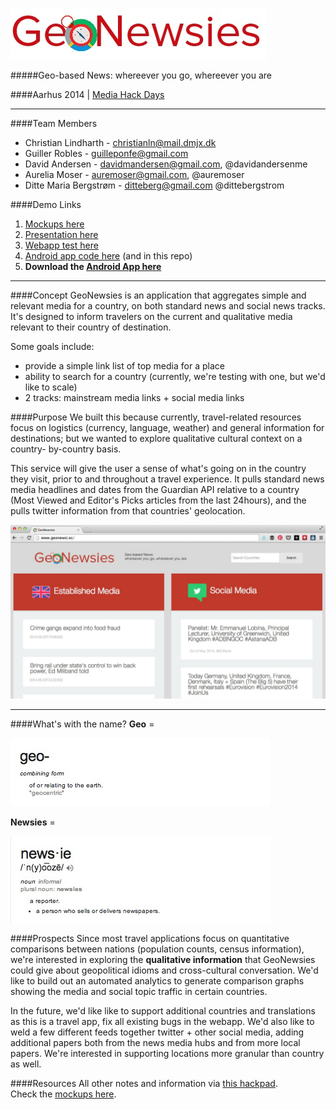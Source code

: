   ![GeoNewsies icon](https://raw.githubusercontent.com/auremoser/geonewsies/master/assets/geonewsies-logo.png)

#####Geo-based News: whereever you go, whereever you are  

####Aarhus 2014    | [Media Hack Days](http://www.mediahackdays.com/)

------

####Team Members
* Christian Lindharth - christianln@mail.dmjx.dk
* Guiller Robles - guilleponfe@gmail.com
* David Andersen - davidmandersen@gmail.com, @davidandersenme
* Aurelia Moser -  auremoser@gmail.com, @auremoser
* Ditte Maria Bergstrøm - ditteberg@gmail.com @dittebergstrom 

####Demo Links
1. [Mockups here](https://www.dropbox.com/s/91w7ahvm9rlrlvt/Geonewsi.pdf)  
2. [Presentation here](http://prezi.com/nq-nel1ha2xo/?utm_campaign=share&utm_medium=copy&rc=ex0share)
2. [Webapp test here](http://auremoser.github.io/geonewsies/)  
3. [Android app code here](https://bitbucket.org/guillerLabsko/geonewsi-app) (and in this repo)
3. **Download the [Android App here](https://play.google.com/store/apps/details?id=com.mediahack.geonewsi)**
  
------ 

####Concept
GeoNewsies is an application that aggregates simple and relevant media for a country, on both standard news and social news tracks. It's designed to inform travelers on the current and qualitative media relevant to their country of destination.

Some goals include:

* provide a simple link list of top media for a place
* ability to search for a country (currently, we're testing with one, but we'd like to scale)
* 2 tracks: mainstream media links + social media links

####Purpose
We built this because currently, travel-related resources focus on logistics (currency, language, weather) and general information for destinations; but we wanted to explore qualitative cultural context on a country- by-country basis.

This service will give the user a sense of what's going on in the country they visit, prior to and throughout a travel experience. It pulls standard news media headlines and dates from the Guardian API relative to a country (Most Viewed and Editor's Picks articles from the last 24hours), and the pulls twitter information from that countries' geolocation. 

![WebView Link](https://raw.githubusercontent.com/auremoser/geonewsies/master/assets/geonewsies-web.png)

------

####What's with the name?
**Geo** =   

![Geo Definition](https://raw.githubusercontent.com/auremoser/geonewsies/master/assets/geo.png)  

**Newsies** = 
  
![Newsie definition](https://raw.githubusercontent.com/auremoser/geonewsies/master/assets/newsie.png)  

####Prospects
Since most travel applications focus on quantitative comparisons between nations (population counts, census information), we're interested in exploring the **qualitative information** that GeoNewsies could give about geopolitical idioms and cross-cultural conversation. We'd like to build out an automated analytics to generate comparison graphs showing the media and social topic traffic in certain countries.

In the future, we'd like like to support additional countries and translations as this is a travel app, fix all existing bugs in the webapp. We'd also like to weld a few different feeds together twitter + other social media, adding additional papers both from the news media hubs and from more local papers. We're interested in supporting locations more granular than country as well.




####Resources
All other notes and information via [this hackpad](https://etherpad.mozilla.org/REXLD59BC9).  
Check the [mockups here](https://www.dropbox.com/s/91w7ahvm9rlrlvt/Geonewsi.pdf).
